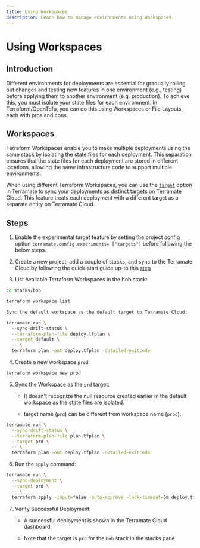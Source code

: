 ```yaml
---
title: Using Workspaces
description: Learn how to manage environments using Workspaces.
---
```


# Using Workspaces

## Introduction

Different environments for deployments are essential for gradually rolling out changes and testing new features in one environment (e.g., testing) before applying them to another environment (e.g. production). To achieve this, you must isolate your state files for each environment. In Terraform/OpenTofu, you can do this using Workspaces or File Layouts, each with pros and cons.

## Workspaces

Terraform Workspaces enable you to make multiple deployments using the same stack by isolating the state files for each deployment. This separation ensures that the state files for each deployment are stored in different locations, allowing the same infrastructure code to support multiple environments.

When using different Terraform Workspaces, you can use the [`target`](../../cli/reference/cmdline/run.md#tmc-deployment-targets) option in Terramate to sync your deployments as distinct targets on Terramate Cloud. This feature treats each deployment with a different target as a separate entity on Terramate Cloud.

## Steps

1. Enable the experimental target feature by setting the project config option `terramate.config.experiments= ["targets"]`  before following the below steps.

2. Create a new project, add a couple of stacks, and sync to the Terramate Cloud by following the quick-start guide up-to this [step](../../cli/getting-started/index.md#login-from-cli)

3. List Available Terraform Workspaces in the bob stack:

```bash
cd stacks/bob

terraform workspace list

Sync the default workspace as the default target to Terramate Cloud:

terramate run \               
  --sync-drift-status \
  --terraform-plan-file deploy.tfplan \
  --target default \
  -- \
  terraform plan -out deploy.tfplan -detailed-exitcode
```

4. Create a new workspace `prod`:

 ```bash
 terraform workspace new prod
 ``` 

5. Sync the Workspace as the `prd` target:

    - It doesn't recognize the null resource created earlier in the default workspace as the state files are isolated.

    - target name (`prd`) can be different from workspace name (`prod`).

```bash
terramate run \
  --sync-drift-status \
  --terraform-plan-file plan.tfplan \
  --target prd \
  -- \
  terraform plan -out deploy.tfplan -detailed-exitcode
```

6. Run the `apply` command:

```bash
terramate run \
  --sync-deployment \
  --target prd \
  -- \
  terraform apply -input=false -auto-approve -lock-timeout=5m deploy.tfplan
```

7. Verify Successful Deployment:

    - A successful deployment is shown in the Terramate Cloud dashboard.

    - Note that the target is `prd` for the `bob` stack in the stacks pane.


